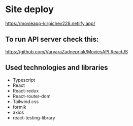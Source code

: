 # Site deploy

https://movieapp-kirpichev228.netlify.app/

## To run API server check this: 
https://github.com/VarvaraZadnepriak/MoviesAPI.ReactJS

## Used technologies and libraries

* Typescript
* React
* React-redux
* React-router-dom
* Tailwind.css
* formik
* axios
* react-testing-library

